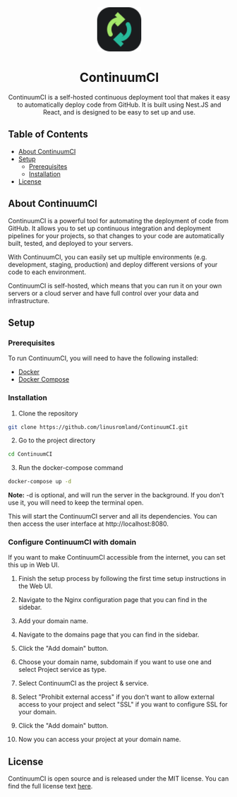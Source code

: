 <div align="center">
	<div>
		<picture>
			<source media="(prefers-color-scheme: dark)" srcset="docs/logo.svg">
			<source media="(prefers-color-scheme: light)" srcset="docs/logo_dark.svg">
			<img alt="ContinuumCI logo" src="docs/logo_dark.svg" width="100" height="100">
		</picture>
    	<h1>ContinuumCI</h1>
    </div>
    <p>ContinuumCI is a self-hosted continuous deployment tool that makes it easy to automatically deploy code from GitHub. It is built using Nest.JS and React, and is designed to be easy to set up and use.</p>
</div>

## Table of Contents

-   [About ContinuumCI](#about-continuumci)
-   [Setup](#setup)
    -   [Prerequisites](#prerequisites)
    -   [Installation](#installation)
-   [License](#license)

## About ContinuumCI

ContinuumCI is a powerful tool for automating the deployment of code from GitHub. It allows you to set up continuous integration and deployment pipelines for your projects, so that changes to your code are automatically built, tested, and deployed to your servers.

With ContinuumCI, you can easily set up multiple environments (e.g. development, staging, production) and deploy different versions of your code to each environment.

ContinuumCI is self-hosted, which means that you can run it on your own servers or a cloud server and have full control over your data and infrastructure.

## Setup

### Prerequisites

To run ContinuumCI, you will need to have the following installed:

-   [Docker](https://docs.docker.com/get-docker/)
-   [Docker Compose](https://docs.docker.com/compose/install/)

### Installation

1. Clone the repository

```bash
git clone https://github.com/linusromland/ContinuumCI.git
```

2. Go to the project directory

```bash
cd ContinuumCI
```

3. Run the docker-compose command

```bash
docker-compose up -d
```

**Note:** -d is optional, and will run the server in the background. If you don't use it, you will need to keep the terminal open.

This will start the ContinuumCI server and all its dependencies. You can then access the user interface at http://localhost:8080.

### Configure ContinuumCI with domain

If you want to make ContinuumCI accessible from the internet, you can set this up in Web UI.

1. Finish the setup process by following the first time setup instructions in the Web UI.

2. Navigate to the Nginx configuration page that you can find in the sidebar.

3. Add your domain name.

4. Navigate to the domains page that you can find in the sidebar.

5. Click the "Add domain" button.

6. Choose your domain name, subdomain if you want to use one and select Project service as type.

7. Select ContinuumCI as the project & service.

8. Select "Prohibit external access" if you don't want to allow external access to your project and select "SSL" if you want to configure SSL for your domain.

9. Click the "Add domain" button.

10. Now you can access your project at your domain name.

## License

ContinuumCI is open source and is released under the MIT license. You can find the full license text [here](LICENSE).

